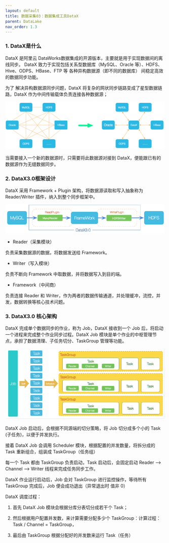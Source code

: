 ```yaml
---
layout: default
title: 数据采集03：数据集成工具DataX
parent: DataLake
nav_order: 1.3
---
```


### 1. DataX是什么

DataX 是阿里云 DataWorks数据集成的开源版本，主要就是用于实现数据间的离线同步。 DataX 致力于实现包括关系型数据库（MySQL、Oracle 等）、HDFS、Hive、ODPS、HBase、FTP 等 各种异构数据源（即不同的数据库） 间稳定高效的数据同步功能。

为了 解决异构数据源同步问题，DataX 将复杂的网状同步链路变成了星型数据链路，DataX 作为中间传输载体负责连接各种数据源；

![](../../assets/images/DataLake/attachments/数据采集03：数据集成工具DataX_image_0.png)

当需要接入一个新的数据源时，只需要将此数据源对接到 DataX，便能跟已有的数据源作为无缝数据同步。

### 2. DataX3.0框架设计

DataX 采用 Framework + Plugin 架构，将数据源读取和写入抽象称为 Reader/Writer 插件，纳入到整个同步框架中。

![](../../assets/images/DataLake/attachments/数据采集03：数据集成工具DataX_image_1.png)

- Reader（采集模块）

负责采集数据源的数据，将数据发送给 Framework。

- Writer（写入模块）

负责不断向 Framework 中取数据，并将数据写入到目的端。

- Framework（中间商）

负责连接 Reader 和 Writer，作为两者的数据传输通道，并处理缓冲，流控，并发，数据转换等核心技术问题。

### 3. DataX3.0 核心架构

DataX 完成单个数据同步的作业，称为 Job，DataX 接收到一个 Job 后，将启动一个进程来完成整个作业同步过程。DataX Job 模块是单个作业的中枢管理节点，承担了数据清理、子任务切分、TaskGroup 管理等功能。

![](../../assets/images/DataLake/attachments/数据采集03：数据集成工具DataX_image_2.png)

DataX Job 启动后，会根据不同源端的切分策略，将 Job 切分成多个小的 Task (子任务)，以便于并发执行。

接着 DataX Job 会调用 Scheduler 模块，根据配置的并发数量，将拆分成的 Task 重新组合，组装成 TaskGroup（任务组）

每一个 Task 都由 TaskGroup 负责启动，Task 启动后，会固定启动 Reader --> Channel --> Writer 线程来完成任务同步工作。

DataX 作业运行启动后，Job 会对 TaskGroup 进行监控操作，等待所有 TaskGroup 完成后，Job 便会成功退出（异常退出时 值非 0）

DataX 调度过程：

1. 首先 DataX Job 模块会根据分库分表切分成若干个 Task；

1. 然后根据用户配置并发数，来计算需要分配多少个 TaskGroup：计算过程：Task / Channel = TaskGroup，

1. 最后由 TaskGroup 根据分配好的并发数来运行 Task（任务）